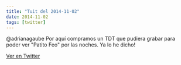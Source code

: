 ```yaml
---
title: "Tuit del 2014-11-02"
date: 2014-11-02
tags: [twitter]
---
```


@adrianagaube Por aquí compramos un TDT que pudiera grabar para poder ver "Patito Feo" por las noches. Ya lo he dicho!



[Ver en Twitter](https://twitter.com/i/web/status/529040174022672384)
